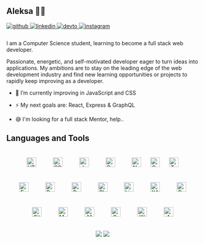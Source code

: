 ## Aleksa 👨‍💻
<a href="https://github.com/aleksa-stojsic" target="_blank">
<img src=https://img.shields.io/badge/github-%2324292e.svg?&style=for-the-badge&logo=github&logoColor=white alt=github style="margin-bottom: 5px;" />
</a>
<a href="https://linkedin.com/in/aleksa-stojsic" target="_blank">
<img src=https://img.shields.io/badge/linkedin-%231E77B5.svg?&style=for-the-badge&logo=linkedin&logoColor=white alt=linkedin style="margin-bottom: 5px;" />
</a>
<a href="https://dev.to/aleksa_stojsic" target="_blank">
<img src=https://img.shields.io/badge/dev.to-%2308090A.svg?&style=for-the-badge&logo=dev.to&logoColor=white alt=devto style="margin-bottom: 5px;" />
</a>
<a href="https://instagram.com/aleksa.stojsic" target="_blank">
<img src=https://img.shields.io/badge/instagram-%23000000.svg?&style=for-the-badge&logo=instagram&logoColor=white alt=instagram style="margin-bottom: 5px;" />
</a>

###    
I am a Computer Science student, learning to become a full stack web developer.

Passionate, energetic, and self-motivated developer eager to turn ideas into applications. My ambitions are to stay on the leading edge of the web development industry and find new learning opportunities or projects to rapidly keep improving as a developer.

- 🌱 I’m currently improving in JavaScript and CSS  
  

- ⚡ My next goals are: React, Express & GraphQL  
  

- 😅 I'm looking for a full stack Mentor, help..

## Languages and Tools  

<div align="center">  
<img style="margin: 20px" src="https://profilinator.rishav.dev/skills-assets/html5-original-wordmark.svg" alt="HTML5" height="25" />  
<img style="margin: 20px" src="https://profilinator.rishav.dev/skills-assets/css3-original-wordmark.svg" alt="CSS3" height="25" />   
<img style="margin: 20px" src="https://profilinator.rishav.dev/skills-assets/javascript-original.svg" alt="JavaScript" height="25" />  
<img style="margin: 20px" src="https://profilinator.rishav.dev/skills-assets/react-original-wordmark.svg" alt="React" height="25" />  
<img style="margin: 20px" src="https://profilinator.rishav.dev/skills-assets/nodejs-original-wordmark.svg" alt="Node.js" height="25" />   
<img style="margin: 20x" src="https://profilinator.rishav.dev/skills-assets/gatsby.png" alt="Gatsby" height="25" />   
<img style="margin: 20px" src="https://profilinator.rishav.dev/skills-assets/typescript-original.svg" alt="TypeScript" height="25" /> 
<img style="margin: 20px" src="https://profilinator.rishav.dev/skills-assets/express-original-wordmark.svg" alt="Express.js" height="25" /> 
<img style="margin: 20px" src="https://profilinator.rishav.dev/skills-assets/bootstrap-plain.svg" alt="Bootstrap" height="25" />
<img style="margin: 20px" src="https://profilinator.rishav.dev/skills-assets/python-original.svg" alt="Python" height="25" />  
<img style="margin: 20px" src="https://profilinator.rishav.dev/skills-assets/photoshop-plain.svg" alt="Photoshop" height="25" />     
<img style="margin: 20px" src="https://profilinator.rishav.dev/skills-assets/linux-original.svg" alt="Linux" height="25" />  
<img style="margin: 20px" src="https://profilinator.rishav.dev/skills-assets/xampp.png" alt="XAMPP" height="25" />  
<img style="margin: 20px" src="https://profilinator.rishav.dev/skills-assets/gnu_bash-icon.svg" alt="Bash" height="25" />  
<img style="margin: 20px" src="https://profilinator.rishav.dev/skills-assets/git-scm-icon.svg" alt="Git" height="25" />  
<img style="margin: 20px" src="https://profilinator.rishav.dev/skills-assets/mysql-original-wordmark.svg" alt="MySQL" height="25" />  
<img style="margin: 20px" src="https://profilinator.rishav.dev/skills-assets/mongodb-original-wordmark.svg" alt="MongoDB" height="25" />  
<img style="margin: 20px" src="https://profilinator.rishav.dev/skills-assets/graphql.png" alt="GraphQL" height="25" />  
<img style="margin: 20px" src="https://profilinator.rishav.dev/skills-assets/webpack-original.svg" alt="Webpack" height="25" />  
<img style="margin: 20px" src="https://profilinator.rishav.dev/skills-assets/amazonwebservices-original-wordmark.svg" alt="AWS" height="25" />  
</div>
<br/>
<div align="center"><a href="https://aleksa-stojsic.github.io/" target="_blank" style="display: inline-block;"><img src="https://img.shields.io/badge/Aleksa%20Stojsic-Portfolio-9cf?style=flat-square&logo=gatsby"/></a>   <a href="https://www.buymeacoffee.com/aleksa" target="_blank" style="display: inline-block;"><img src="https://img.shields.io/badge/Buy-Me%20A%20Coffee-orange?style=flat-square&logo=coffeescript"/></a></div>
